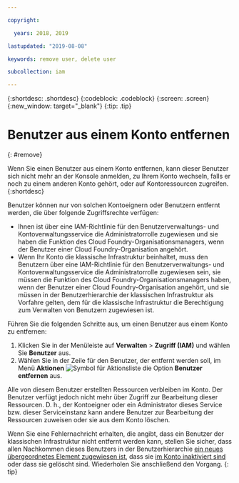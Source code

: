 ```yaml
---

copyright:

  years: 2018, 2019

lastupdated: "2019-08-08"

keywords: remove user, delete user

subcollection: iam

---
```


{:shortdesc: .shortdesc}
{:codeblock: .codeblock}
{:screen: .screen}
{:new_window: target="_blank"}
{:tip: .tip}

# Benutzer aus einem Konto entfernen
{: #remove}

Wenn Sie einen Benutzer aus einem Konto entfernen, kann dieser Benutzer sich nicht mehr an der Konsole anmelden, zu Ihrem Konto wechseln, falls er noch zu einem anderen Konto gehört, oder auf Kontoressourcen zugreifen.
{:shortdesc}

Benutzer können nur von solchen Kontoeignern oder Benutzern entfernt werden, die über folgende Zugriffsrechte verfügen:

* Ihnen ist über eine IAM-Richtlinie für den Benutzerverwaltungs- und Kontoverwaltungsservice die Administratorrolle zugewiesen und sie haben die Funktion des Cloud Foundry-Organisationsmanagers, wenn der Benutzer einer Cloud Foundry-Organisation angehört.
* Wenn Ihr Konto die klassische Infrastruktur beinhaltet, muss den Benutzern über eine IAM-Richtlinie für den Benutzerverwaltungs- und Kontoverwaltungsservice die Administratorrolle zugewiesen sein, sie müssen die Funktion des Cloud Foundry-Organisationsmanagers haben, wenn der Benutzer einer Cloud Foundry-Organisation angehört, und sie müssen in der Benutzerhierarchie der klassischen Infrastruktur als Vorfahre gelten, dem für die klassische Infrastruktur die Berechtigung zum Verwalten von Benutzern zugewiesen ist.

Führen Sie die folgenden Schritte aus, um einen Benutzer aus einem Konto zu entfernen:

1. Klicken Sie in der Menüleiste auf **Verwalten** &gt; **Zugriff (IAM)** und wählen Sie **Benutzer** aus.
2. Wählen Sie in der Zeile für den Benutzer, der entfernt werden soll, im Menü **Aktionen** ![Symbol für Aktionsliste](../icons/action-menu-icon.svg) die Option **Benutzer entfernen** aus.

Alle von diesem Benutzer erstellten Ressourcen verbleiben im Konto. Der Benutzer verfügt jedoch nicht mehr über Zugriff zur Bearbeitung dieser Ressourcen. D. h., der Kontoeigner oder ein Administrator dieses Service bzw. dieser Serviceinstanz kann andere Benutzer zur Bearbeitung der Ressourcen zuweisen oder sie aus dem Konto löschen. 

Wenn Sie eine Fehlernachricht erhalten, die angibt, dass ein Benutzer der klassischen Infrastruktur nicht entfernt werden kann, stellen Sie sicher, dass allen Nachkommen dieses Benutzers in der Benutzerhierarchie [ein neues übergeordnetes Element zugewiesen ist](/docs/iam?topic=iam-update-parent), dass sie [im Konto inaktiviert sind](/docs/iam?topic=iam-status) oder dass sie gelöscht sind. Wiederholen Sie anschließend den Vorgang.
{: tip}
